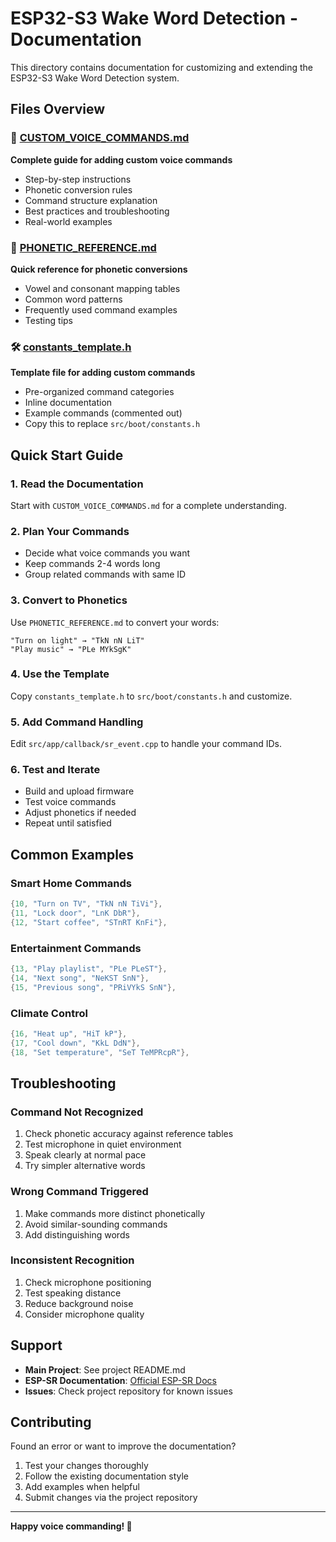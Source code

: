 # ESP32-S3 Wake Word Detection - Documentation

This directory contains documentation for customizing and extending the ESP32-S3 Wake Word Detection system.

## Files Overview

### 📖 [CUSTOM_VOICE_COMMANDS.md](CUSTOM_VOICE_COMMANDS.md)
**Complete guide for adding custom voice commands**
- Step-by-step instructions
- Phonetic conversion rules  
- Command structure explanation
- Best practices and troubleshooting
- Real-world examples

### 📝 [PHONETIC_REFERENCE.md](PHONETIC_REFERENCE.md)
**Quick reference for phonetic conversions**
- Vowel and consonant mapping tables
- Common word patterns
- Frequently used command examples
- Testing tips

### 🛠️ [constants_template.h](constants_template.h)
**Template file for adding custom commands**
- Pre-organized command categories
- Inline documentation
- Example commands (commented out)
- Copy this to replace `src/boot/constants.h`

## Quick Start Guide

### 1. **Read the Documentation**
Start with `CUSTOM_VOICE_COMMANDS.md` for a complete understanding.

### 2. **Plan Your Commands**
- Decide what voice commands you want
- Keep commands 2-4 words long
- Group related commands with same ID

### 3. **Convert to Phonetics**
Use `PHONETIC_REFERENCE.md` to convert your words:
```
"Turn on light" → "TkN nN LiT"
"Play music" → "PLe MYkSgK"
```

### 4. **Use the Template**
Copy `constants_template.h` to `src/boot/constants.h` and customize.

### 5. **Add Command Handling**
Edit `src/app/callback/sr_event.cpp` to handle your command IDs.

### 6. **Test and Iterate**
- Build and upload firmware
- Test voice commands
- Adjust phonetics if needed
- Repeat until satisfied

## Common Examples

### Smart Home Commands
```cpp
{10, "Turn on TV", "TkN nN TiVi"},
{11, "Lock door", "LnK DbR"},
{12, "Start coffee", "STnRT KnFi"},
```

### Entertainment Commands  
```cpp
{13, "Play playlist", "PLe PLeST"},
{14, "Next song", "NeKST SnN"},
{15, "Previous song", "PRiVYkS SnN"},
```

### Climate Control
```cpp
{16, "Heat up", "HiT kP"},
{17, "Cool down", "KkL DdN"},
{18, "Set temperature", "SeT TeMPRcpR"},
```

## Troubleshooting

### Command Not Recognized
1. Check phonetic accuracy against reference tables
2. Test microphone in quiet environment
3. Speak clearly at normal pace
4. Try simpler alternative words

### Wrong Command Triggered
1. Make commands more distinct phonetically
2. Avoid similar-sounding commands
3. Add distinguishing words

### Inconsistent Recognition
1. Check microphone positioning
2. Test speaking distance
3. Reduce background noise
4. Consider microphone quality

## Support

- **Main Project**: See project README.md
- **ESP-SR Documentation**: [Official ESP-SR Docs](https://docs.espressif.com/projects/esp-sr/)
- **Issues**: Check project repository for known issues

## Contributing

Found an error or want to improve the documentation?
1. Test your changes thoroughly
2. Follow the existing documentation style
3. Add examples when helpful
4. Submit changes via the project repository

---

**Happy voice commanding! 🎤**
